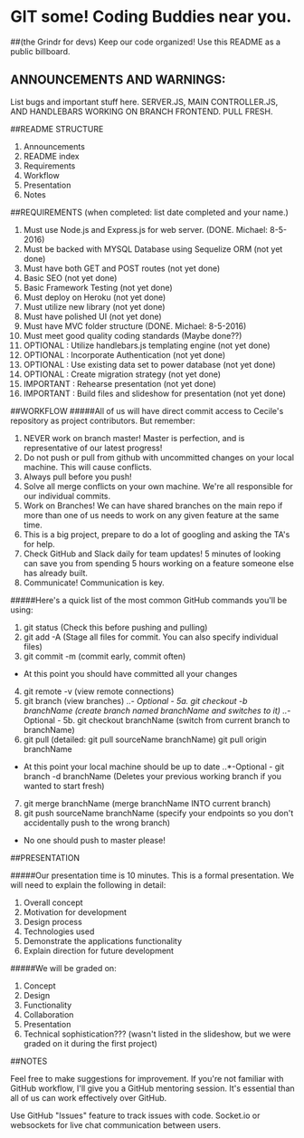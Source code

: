 # GIT some! Coding Buddies near you.
##(the Grindr for devs)
Keep our code organized! Use this README as a public billboard.

## ANNOUNCEMENTS AND WARNINGS:
List bugs and important stuff here.
SERVER.JS, MAIN CONTROLLER.JS, AND HANDLEBARS WORKING ON BRANCH FRONTEND. PULL FRESH.

##README STRUCTURE
1. Announcements
2. README index
3. Requirements
4. Workflow
5. Presentation
6. Notes


##REQUIREMENTS (when completed: list date completed and your name.)
1. Must use Node.js and Express.js for web server. (DONE. Michael: 8-5-2016)
2. Must be backed with MYSQL Database using Sequelize ORM (not yet done)
3. Must have both GET and POST routes (not yet done)
4. Basic SEO (not yet done)
5. Basic Framework Testing (not yet done)
6. Must deploy on Heroku (not yet done)
7. Must utilize new library (not yet done)
8. Must have polished UI (not yet done)
9. Must have MVC folder structure (DONE. Michael: 8-5-2016)
10. Must meet good quality coding standards (Maybe done??)
11. OPTIONAL : Utilize handlebars.js templating engine (not yet done)
12. OPTIONAL : Incorporate Authentication (not yet done)
13. OPTIONAL : Use existing data set to power database (not yet done) 
14. OPTIONAL :  Create migration strategy (not yet done)
15. IMPORTANT : Rehearse presentation (not yet done)
16. IMPORTANT : Build files and slideshow for presentation (not yet done)

##WORKFLOW 
#####All of us will have direct commit access to Cecile's repository as project contributors. But remember:
1. NEVER work on branch master! Master is perfection, and is representative of our latest progress!
2. Do not push or pull from github with uncommitted changes on your local machine. This will cause conflicts.
3. Always pull before you push!
4. Solve all merge conflicts on your own machine. We're all responsible for our individual commits.
5. Work on Branches! We can have shared branches on the main repo if more than one of us needs to work on any given feature at the same time.
6. This is a big project, prepare to do a lot of googling and asking the TA's for help.
7. Check GitHub and Slack daily for team updates! 5 minutes of looking can save you from spending 5 hours working on a feature someone else has already built.
8. Communicate! Communication is key.

#####Here's a quick list of the most common GitHub commands you'll be using:
1. git status 	(Check this before pushing and pulling)
2. git add -A 	(Stage all files for commit. You can also specify individual files)
3. git commit -m 	(commit early, commit often)
- At this point you should have committed all your changes
4. git remote -v 	(view remote connections)
5. git branch 		(view branches)
..*- Optional - 5a. git checkout -b branchName 	(create branch named branchName and switches to it)
..*- Optional - 5b. git checkout branchName 	(switch from current branch to branchName)
6. git pull 	(detailed: git pull sourceName branchName) git pull origin branchName
- At this point your local machine should be up to date
..*-Optional - git branch -d branchName 	(Deletes your previous working branch if you wanted to start fresh)
7. git merge branchName 	(merge branchName INTO current branch)
8. git push sourceName branchName (specify your endpoints so you don't accidentally push to the wrong branch)
- No one should push to master please!


##PRESENTATION

#####Our presentation time is 10 minutes. This is a formal presentation. We will need to explain the following in detail: 
1. Overall concept
2. Motivation for development
3. Design process
4. Technologies used
5. Demonstrate the applications functionality
6. Explain direction for future development

#####We will be graded on:
1. Concept
2. Design
3. Functionality
4. Collaboration
5. Presentation 
6. Technical sophistication??? (wasn't listed in the slideshow, but we were graded on it during the first project)

##NOTES

Feel free to make suggestions for improvement.
If you're not familiar with GitHub workflow, I'll give you a GitHub mentoring session. It's essential than all of us can work effectively over GitHub.

Use GitHub "Issues" feature to track issues with code.
Socket.io or websockets for live chat communication between users.
